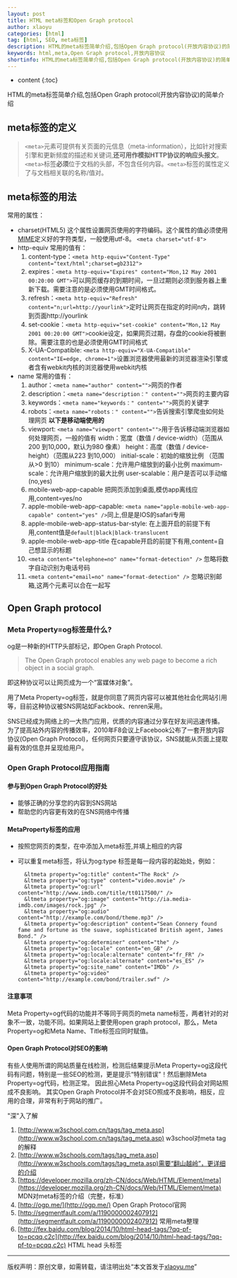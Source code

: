 ```yaml
---
layout: post
title: HTML meta标签和Open Graph protocol
author: xlaoyu
categories: [html]
tag: [html, SEO, meta标签]
description: HTML的meta标签简单介绍,包括Open Graph protocol(开放内容协议)的简单介绍
keywords: html,meta,Open Graph protocol,开放内容协议
shortinfo: HTML的meta标签简单介绍,包括Open Graph protocol(开放内容协议)的简单介绍
---
```


* content
{:toc}

HTML的meta标签简单介绍,包括Open Graph protocol(开放内容协议)的简单介绍



## meta标签的定义

> ``<meta>``元素可提供有关页面的元信息（meta-information），比如针对搜索引擎和更新频度的描述和关键词,**还可用作模拟HTTP协议的响应头报文**。
    ``<meta>``标签**必须**位于文档的头部，不包含任何内容。``<meta>``标签的属性定义了与文档相关联的名称/值对。

## meta标签的用法

常用的属性：

* charset(HTML5)
  这个属性设置网页使用的字符编码。这个属性的值必须使用[MIME](http://www.iana.org/assignments/character-sets/character-sets.xhtml)定义好的字符类型，一般使用utf-8。
  ``<meta charset="utf-8">``
* http-equiv
  常用的值有：
  1. content-type：``<meta http-equiv="Content-Type" content="text/html";charset=gb2312">``
  2. expires：``<meta http-equiv="Expires" content="Mon,12 May 2001 00:20:00 GMT">``可以网页缓存的到期时间，一旦过期则必须到服务器上重新下载。需要注意的是必须使用GMT时间格式。
  3. refresh：``<meta http-equiv="Refresh" content="n;url=http://yourlink">``定时让网页在指定的时间n内，跳转到页面http://yourlink
  4. set-cookie：``<meta http-equiv="set-cookie" content="Mon,12 May 2001 00:20:00 GMT">``cookie设定，如果网页过期，存盘的cookie将被删除。需要注意的也是必须使用GMT时间格式
  5. X-UA-Compatible: ``<meta http-equiv="X-UA-Compatible" content="IE=edge, chrome=1">``设置浏览器使用最新的浏览器渲染引擎或者含有webkit内核的浏览器使用webkit内核
* name
  常用的值有：
  1. author：``<meta name="author" content="">``网页的作者
  2. description：``<meta name="description：" content="">``网页的主要内容
  3. keywords：``<meta name="keywords：" content="">``网页的关键字
  4. robots：``<meta name="robots：" content="">``告诉搜索引擎爬虫如何处理网页
  **以下是移动端使用的**
  1. viewport: ``<meta name="viewport" content="">``用于告诉移动端浏览器如何处理网页，一般的值有
    width：宽度（数值 / device-width）（范围从200 到10,000，默认为980 像素）
    height：高度（数值 / device-height）（范围从223 到10,000）
    initial-scale：初始的缩放比例 （范围从>0 到10）
    minimum-scale：允许用户缩放到的最小比例
    maximum-scale：允许用户缩放到的最大比例
    user-scalable：用户是否可以手动缩 (no,yes)
  2. mobile-web-app-capable 把网页添加到桌面,模仿app离线应用,content=yes/no
  3. apple-mobile-web-app-capable: ``<meta name="apple-mobile-web-app-capable" content="yes" />``同上,但是是IOS的safari专用
  4. apple-mobile-web-app-status-bar-style: 在上面开启的前提下有用,content值是``default|black|black-translucent``
  5. apple-mobile-web-app-title 在capable开启的前提下有用,content=自己想显示的标题
  6. ``<meta content="telephone=no" name="format-detection" />`` 忽略将数字自动识别为电话号码
  7. ``<meta content="email=no" name="format-detection" />`` 忽略识别邮箱,这两个元素可以合在一起写


## Open Graph protocol

### Meta Property=og标签是什么?

og是一种新的HTTP头部标记，即Open Graph Protocol.

> The Open Graph protocol enables any web page to become a rich object in a social graph.

即这种协议可以让网页成为一个“富媒体对象”。

用了Meta Property=og标签，就是你同意了网页内容可以被其他社会化网站引用等，目前这种协议被SNS网站如Fackbook、renren采用。

SNS已经成为网络上的一大热门应用，优质的内容通过分享在好友间迅速传播。为了提高站外内容的传播效率，2010年F8会议上Facebook公布了一套开放内容协议(Open Graph Protocol)，任何网页只要遵守该协议，SNS就能从页面上提取最有效的信息并呈现给用户。

### Open Graph Protocol应用指南

#### 参与到Open Graph Protocol的好处

* 能够正确的分享您的内容到SNS网站
* 帮助您的内容更有效的在SNS网络中传播

#### MetaProperty标签的应用

* 按照您网页的类型，在<head>中添加入meta标签,并填上相应的内容
* 可以重复meta标签，将认为og:type 标签是每一段内容的起始处，例如：

  ```
    &ltmeta property="og:title" content="The Rock" />
    &ltmeta property="og:type" content="video.movie" />
    &ltmeta property="og:url" content="http://www.imdb.com/title/tt0117500/" />
    &ltmeta property="og:image" content="http://ia.media-imdb.com/images/rock.jpg" />
    &ltmeta property="og:audio" content="http://example.com/bond/theme.mp3" />
    &ltmeta property="og:description" content="Sean Connery found fame and fortune as the suave, sophisticated British agent, James Bond." />
    &ltmeta property="og:determiner" content="the" />
    &ltmeta property="og:locale" content="en_GB" />
    &ltmeta property="og:locale:alternate" content="fr_FR" />
    &ltmeta property="og:locale:alternate" content="es_ES" />
    &ltmeta property="og:site_name" content="IMDb" />
    &ltmeta property="og:video" content="http://example.com/bond/trailer.swf" />
  ```

#### 注意事项

Meta Property=og代码的功能并不等同于网页的meta name标签，两者针对的对象不一致，功能不同。如果网站上要使用open graph protocol，那么，Meta Property=og和Meta Name、Title标签应同时赋值。

#### Open Graph Protocol对SEO的影响

有些人使用所谓的网站质量在线检测，检测后结果提示Meta Property=og这段代码有问题，特别是一些SEO的检测，更是提示“特别错误”！然后删除Meta Property=og代码，检测正常。
因此担心Meta Property=og这段代码会对网站照成不良影响。
其实Open Graph Protocol并不会对SEO照成不良影响，相反，应用的合理，非常有利于网站的推广。


"深"入了解
1. [http://www.w3school.com.cn/tags/tag_meta.asp](http://www.w3school.com.cn/tags/tag_meta.asp) w3school对meta tag的解释
2. [http://www.w3schools.com/tags/tag_meta.asp](http://www.w3schools.com/tags/tag_meta.asp)需要“翻山越岭”，更详细的介绍
3. [https://developer.mozilla.org/zh-CN/docs/Web/HTML/Element/meta](https://developer.mozilla.org/zh-CN/docs/Web/HTML/Element/meta) MDN对meta标签的介绍（完整，标准）
4. [http://ogp.me/](http://ogp.me/) Open Graph Protocol官网
5. [http://segmentfault.com/a/1190000002407912](http://segmentfault.com/a/1190000002407912) 常用meta整理
6. [http://fex.baidu.com/blog/2014/10/html-head-tags/?qq-pf-to=pcqq.c2c](http://fex.baidu.com/blog/2014/10/html-head-tags/?qq-pf-to=pcqq.c2c) HTML head 头标签

----------

版权声明：原创文章，如需转载，请注明出处“本文首发于[xlaoyu.me](https://www.xlaoyu.me)”